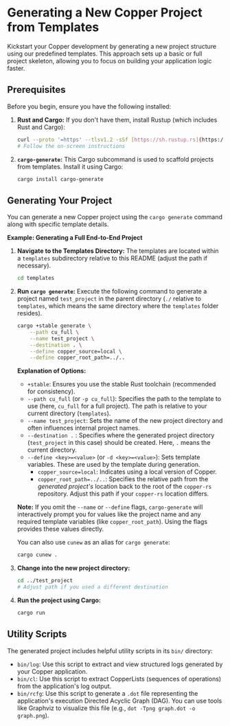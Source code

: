 # Generating a New Copper Project from Templates

Kickstart your Copper development by generating a new project structure using our predefined templates. This approach sets up a basic or full project skeleton, allowing you to focus on building your application logic faster.

## Prerequisites

Before you begin, ensure you have the following installed:

1.  **Rust and Cargo:** If you don't have them, install Rustup (which includes Rust and Cargo):
    ```bash
    curl --proto '=https' --tlsv1.2 -sSf [https://sh.rustup.rs](https://sh.rustup.rs) | sh
    # Follow the on-screen instructions
    ```

2.  **`cargo-generate`:** This Cargo subcommand is used to scaffold projects from templates. Install it using Cargo:
    ```bash
    cargo install cargo-generate
    ```

## Generating Your Project

You can generate a new Copper project using the `cargo generate` command along with specific template details.

**Example: Generating a Full End-to-End Project**

1.  **Navigate to the Templates Directory:**
    The templates are located within a `templates` subdirectory relative to this README (adjust the path if necessary).
    ```bash
    cd templates
    ```

2.  **Run `cargo generate`:**
    Execute the following command to generate a project named `test_project` in the parent directory (`./` relative to `templates`, which means the same directory where the `templates` folder resides).

    ```bash
    cargo +stable generate \
        --path cu_full \
        --name test_project \
        --destination . \
        --define copper_source=local \
        --define copper_root_path=../..
    ```

    **Explanation of Options:**
    * `+stable`: Ensures you use the stable Rust toolchain (recommended for consistency).
    * `--path cu_full` (or `-p cu_full`): Specifies the path to the template to use (here, `cu_full` for a full project). The path is relative to your current directory (`templates`).
    * `--name test_project`: Sets the name of the new project directory and often influences internal project names.
    * `--destination .` : Specifies where the generated project directory (`test_project` in this case) should be created. Here, `.` means the current directory.
    * `--define <key>=<value>` (or `-d <key>=<value>`): Sets template variables. These are used by the template during generation.
        * `copper_source=local`: Indicates using a local version of Copper.
        * `copper_root_path=../..`: Specifies the relative path from the *generated project's* location back to the root of the `copper-rs` repository. Adjust this path if your `copper-rs` location differs.

    **Note:** If you omit the `--name` or `--define` flags, `cargo-generate` will interactively prompt you for values like the project name and any required template variables (like `copper_root_path`). Using the flags provides these values directly.

    You can also use `cunew` as an alias for `cargo generate`:
    ```bash
    cargo cunew .
    ```
1.  **Change into the new project directory:**
    ```bash
    cd ../test_project
    # Adjust path if you used a different destination
    ```

2.  **Run the project using Cargo:**
    ```bash
    cargo run
    ```

## Utility Scripts

The generated project includes helpful utility scripts in its `bin/` directory:

* `bin/log`: Use this script to extract and view structured logs generated by your Copper application.
* `bin/cl`: Use this script to extract CopperLists (sequences of operations) from the application's log output.
* `bin/rcfg`: Use this script to generate a `.dot` file representing the application's execution Directed Acyclic Graph (DAG). You can use tools like Graphviz to visualize this file (e.g., `dot -Tpng graph.dot -o graph.png`).
